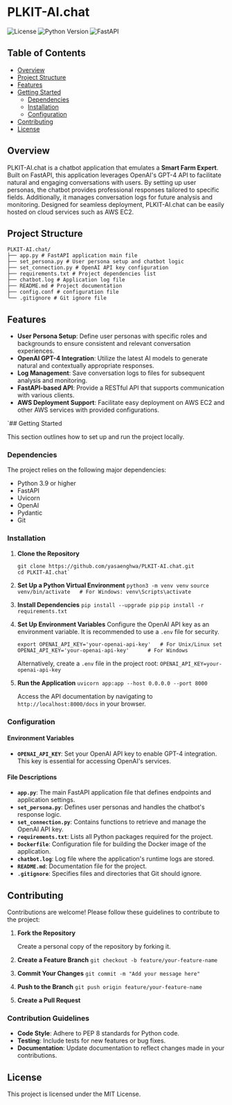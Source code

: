 # PLKIT-AI.chat

![License](https://img.shields.io/badge/license-MIT-blue.svg)
![Python Version](https://img.shields.io/badge/python-3.9%2B-blue.svg)
![FastAPI](https://img.shields.io/badge/FastAPI-0.78.0-brightgreen.svg)

## Table of Contents

- [Overview](#overview)
- [Project Structure](#project-structure)
- [Features](#features)
- [Getting Started](#getting-started)
  - [Dependencies](#dependencies)
  - [Installation](#installation)
  - [Configuration](#configuration)
- [Contributing](#contributing)
- [License](#license)

## Overview

PLKIT-AI.chat is a chatbot application that emulates a **Smart Farm Expert**. Built on FastAPI, this application leverages OpenAI's GPT-4 API to facilitate natural and engaging conversations with users. By setting up user personas, the chatbot provides professional responses tailored to specific fields. Additionally, it manages conversation logs for future analysis and monitoring. Designed for seamless deployment, PLKIT-AI.chat can be easily hosted on cloud services such as AWS EC2.

## Project Structure

```
PLKIT-AI.chat/
├── app.py # FastAPI application main file
├── set_persona.py # User persona setup and chatbot logic
├── set_connection.py # OpenAI API key configuration
├── requirements.txt # Project dependencies list
├── chatbot.log # Application log file
├── README.md # Project documentation
├── config.conf # configuration file
└── .gitignore # Git ignore file
```

## Features

- **User Persona Setup**: Define user personas with specific roles and backgrounds to ensure consistent and relevant conversation experiences.
- **OpenAI GPT-4 Integration**: Utilize the latest AI models to generate natural and contextually appropriate responses.
- **Log Management**: Save conversation logs to files for subsequent analysis and monitoring.
- **FastAPI-based API**: Provide a RESTful API that supports communication with various clients.
- **AWS Deployment Support**: Facilitate easy deployment on AWS EC2 and other AWS services with provided configurations.

`## Getting Started

This section outlines how to set up and run the project locally.

### Dependencies

The project relies on the following major dependencies:

- Python 3.9 or higher
- FastAPI
- Uvicorn
- OpenAI
- Pydantic
- Git

### Installation

1. **Clone the Repository**

   ```
   git clone https://github.com/yasaenghwa/PLKIT-AI.chat.git
   cd PLKIT-AI.chat`
   ```

2. **Set Up a Python Virtual Environment**
   `python3 -m venv venv`
   `source venv/bin/activate   # For Windows: venv\Scripts\activate`

3. **Install Dependencies**
   `pip install --upgrade pip`
   `pip install -r requirements.txt`

4. **Set Up Environment Variables**
   Configure the OpenAI API key as an environment variable. It is recommended to use a `.env` file for security.

   `export OPENAI_API_KEY='your-openai-api-key'   # For Unix/Linux
set OPENAI_API_KEY='your-openai-api-key'      # For Windows`

   Alternatively, create a `.env` file in the project root:
   `OPENAI_API_KEY=your-openai-api-key`

5. **Run the Application**
   `uvicorn app:app --host 0.0.0.0 --port 8000`

   Access the API documentation by navigating to `http://localhost:8000/docs` in your browser.

### Configuration

#### Environment Variables

- **`OPENAI_API_KEY`**: Set your OpenAI API key to enable GPT-4 integration. This key is essential for accessing OpenAI's services.

#### File Descriptions

- **`app.py`**: The main FastAPI application file that defines endpoints and application settings.
- **`set_persona.py`**: Defines user personas and handles the chatbot's response logic.
- **`set_connection.py`**: Contains functions to retrieve and manage the OpenAI API key.
- **`requirements.txt`**: Lists all Python packages required for the project.
- **`Dockerfile`**: Configuration file for building the Docker image of the application.
- **`chatbot.log`**: Log file where the application's runtime logs are stored.
- **`README.md`**: Documentation file for the project.
- **`.gitignore`**: Specifies files and directories that Git should ignore.

## Contributing

Contributions are welcome! Please follow these guidelines to contribute to the project:

1.  **Fork the Repository**

    Create a personal copy of the repository by forking it.

2.  **Create a Feature Branch**
    `git checkout -b feature/your-feature-name`

3.  **Commit Your Changes**
    `git commit -m "Add your message here"`

4.  **Push to the Branch**
    `git push origin feature/your-feature-name`

5.  **Create a Pull Request**

### Contribution Guidelines

- **Code Style**: Adhere to PEP 8 standards for Python code.
- **Testing**: Include tests for new features or bug fixes.
- **Documentation**: Update documentation to reflect changes made in your contributions.

## License

This project is licensed under the MIT License.
